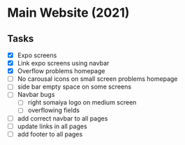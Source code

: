 # Main Website (2021)

## Tasks

- [x] Expo screens
- [x] Link expo screens using navbar
- [x] Overflow problems homepage
- [ ] No carousal icons on small screen problems homepage
- [ ] side bar empty space on some screens
- [ ] Navbar bugs
  - [ ] right somaiya logo on medium screen
  - [ ] overflowing fields
- [ ] add correct navbar to all pages
- [ ] update links in all pages
- [ ] add footer to all pages
